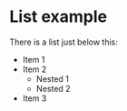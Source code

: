 # List example

There is a list just below this:

- Item 1
- Item 2
  - Nested 1
  - Nested 2
- Item 3
